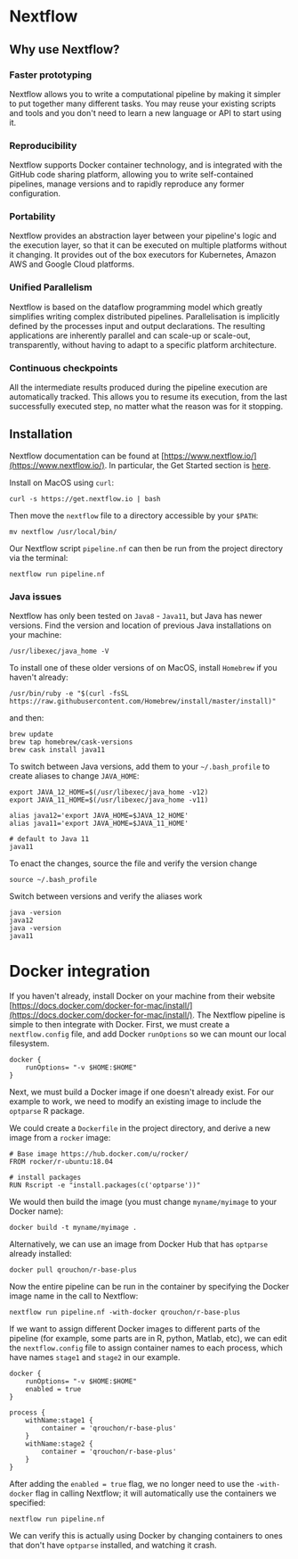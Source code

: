 # Nextflow 

## Why use Nextflow?

### Faster prototyping
Nextflow allows you to write a computational pipeline by making it simpler to put together many different tasks. You may reuse your existing scripts and tools and you don't need to learn a new language or API to start using it.

### Reproducibility
Nextflow supports Docker container technology, and is integrated with the GitHub code sharing platform, allowing you to write self-contained pipelines, manage versions and to rapidly reproduce any former configuration.

### Portability
Nextflow provides an abstraction layer between your pipeline's logic and the execution layer, so that it can be executed on multiple platforms without it changing. It provides out of the box executors for Kubernetes, Amazon AWS and Google Cloud platforms.

### Unified Parallelism
Nextflow is based on the dataflow programming model which greatly simplifies writing complex distributed pipelines. Parallelisation is implicitly defined by the processes input and output declarations. The resulting applications are inherently parallel and can scale-up or scale-out, transparently, without having to adapt to a specific platform architecture.

### Continuous checkpoints
All the intermediate results produced during the pipeline execution are automatically tracked. This allows you to resume its execution, from the last successfully executed step, no matter what the reason was for it stopping.


## Installation

Nextflow documentation can be found at [https://www.nextflow.io/](https://www.nextflow.io/). In particular, the Get Started section is [here](https://www.nextflow.io/docs/latest/getstarted.html).

Install on MacOS using `curl`:

```
curl -s https://get.nextflow.io | bash
```

Then move the `nextflow` file to a directory accessible by your `$PATH`: 

```
mv nextflow /usr/local/bin/
```

Our Nextflow script `pipeline.nf` can then be run from the project directory via the terminal:

```
nextflow run pipeline.nf
```


### Java issues

Nextflow has only been tested on `Java8` - `Java11`, but Java has newer versions. Find the version and location of previous Java installations on your machine:

```
/usr/libexec/java_home -V
```

To install one of these older versions of on MacOS, install `Homebrew` if you haven't already:

```
/usr/bin/ruby -e "$(curl -fsSL https://raw.githubusercontent.com/Homebrew/install/master/install)"
```

and then:

```
brew update
brew tap homebrew/cask-versions
brew cask install java11
```


To switch between Java versions, add them to your `~/.bash_profile` to create aliases to change `JAVA_HOME`:

```
export JAVA_12_HOME=$(/usr/libexec/java_home -v12)
export JAVA_11_HOME=$(/usr/libexec/java_home -v11)

alias java12='export JAVA_HOME=$JAVA_12_HOME'
alias java11='export JAVA_HOME=$JAVA_11_HOME'

# default to Java 11
java11

```

To enact the changes, source the file and verify the version change

```
source ~/.bash_profile
```

Switch between versions and verify the aliases work

```
java -version
java12
java -version
java11
```


# Docker integration

If you haven't already, install Docker on your machine from their website [https://docs.docker.com/docker-for-mac/install/](https://docs.docker.com/docker-for-mac/install/). The Nextflow pipeline is simple to then integrate with Docker. First, we must create a `nextflow.config` file, and add Docker `runOptions` so we can mount our local filesystem.

```
docker {
    runOptions= "-v $HOME:$HOME"
}
```

Next, we must build a Docker image if one doesn't already exist. For our example to work, we need to modify an existing image to include the `optparse` R package. 

We could create a `Dockerfile` in the project directory, and derive a new image from a `rocker` image:

```
# Base image https://hub.docker.com/u/rocker/
FROM rocker/r-ubuntu:18.04

# install packages
RUN Rscript -e "install.packages(c('optparse'))"
```

We would then build the image (you must change `myname/myimage` to your Docker name):

```
docker build -t myname/myimage .
```

Alternatively, we can use an image from Docker Hub that has `optparse` already installed:

```
docker pull qrouchon/r-base-plus
```

Now the entire pipeline can be run in the container by specifying the Docker image name in the call to Nextflow:


```
nextflow run pipeline.nf -with-docker qrouchon/r-base-plus
```


If we want to assign different Docker images to different parts of the pipeline (for example, some parts are in R, python, Matlab, etc), we can edit the `nextflow.config` file to assign container names to each process, which have names `stage1` and `stage2` in our example.

```
docker {
    runOptions= "-v $HOME:$HOME"
    enabled = true
}

process {
    withName:stage1 {
        container = 'qrouchon/r-base-plus'
    }
    withName:stage2 {
        container = 'qrouchon/r-base-plus'
    }
}
```

After adding the `enabled = true` flag, we no longer need to use the `-with-docker` flag in calling Nextflow; it will automatically use the containers we specified:

```
nextflow run pipeline.nf 
```

We can verify this is actually using Docker by changing containers to ones that don't have `optparse` installed, and watching it crash.
